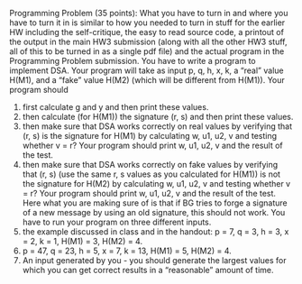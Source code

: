 Programming Problem (35 points): What you have to turn in and where you have to turn it in is similar to how you
needed to turn in stuff for the earlier HW including the self-critique, the easy to read source code, a printout of the output
in the main HW3 submission (along with all the other HW3 stuff, all of this to be turned in as a single pdf file) and the
actual program in the Programming Problem submission.
You have to write a program to implement DSA. Your program will take as input p, q, h, x, k, a “real” value H(M1), and a
“fake” value H(M2) (which will be different from H(M1)). Your program should
1. first calculate g and y and then print these values.
2. then calculate (for H(M1)) the signature (r, s) and then print these values.
3. then make sure that DSA works correctly on real values by verifying that (r, s) is the signature for H(M1) by calculating
w, u1, u2, v and testing whether v = r? Your program should print w, u1, u2, v and the result of the test.
4. then make sure that DSA works correctly on fake values by verifying that (r, s) (use the same r, s values as you
calculated for H(M1)) is not the signature for H(M2) by calculating w, u1, u2, v and testing whether v = r? Your
program should print w, u1, u2, v and the result of the test. Here what you are making sure of is that if BG tries to
forge a signature of a new message by using an old signature, this should not work.
You have to run your program on three different inputs.
1. the example discussed in class and in the handout: p = 7, q = 3, h = 3, x = 2, k = 1, H(M1) = 3, H(M2) = 4.
2. p = 47, q = 23, h = 5, x = 7, k = 13, H(M1) = 5, H(M2) = 4.
3. An input generated by you - you should generate the largest values for which you can get correct results in a “reasonable”
amount of time.
